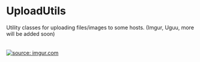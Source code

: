 # UploadUtils
Utility classes for uploading files/images to some hosts.
(Imgur, Uguu, more will be added soon) 
<br />
<br />
<br />
<a href="http://imgur.com/e81GVAD"><img src="http://i.imgur.com/e81GVAD.png" title="source: imgur.com" /></a>
